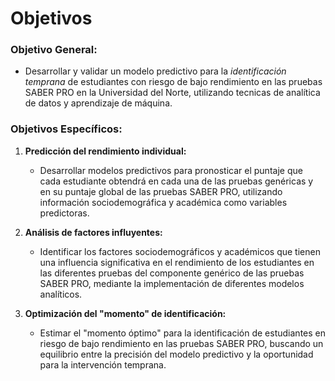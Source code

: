 

# Objetivos

### Objetivo General:

   - Desarrollar y validar un modelo predictivo  para la *identificación temprana* de estudiantes con riesgo de bajo rendimiento en las pruebas SABER PRO en la Universidad del Norte, utilizando tecnicas de analítica de datos y aprendizaje de máquina.


### Objetivos Específicos:

1. **Predicción del rendimiento individual:**

    - Desarrollar modelos predictivos para pronosticar el puntaje que cada estudiante obtendrá en cada una de las pruebas genéricas y en su puntaje global de las pruebas SABER PRO, utilizando información sociodemográfica y académica como variables predictoras.
    

2. **Análisis de factores influyentes:**

    - Identificar los factores sociodemográficos y académicos que tienen una influencia significativa en el rendimiento de los estudiantes en las diferentes pruebas del componente genérico de las pruebas SABER PRO, mediante la implementación de diferentes modelos analíticos.


3. **Optimización del "momento" de identificación:**

    - Estimar el "momento óptimo" para la identificación de estudiantes en riesgo de bajo rendimiento en las pruebas SABER PRO, buscando un equilibrio entre la precisión del modelo predictivo y la oportunidad para la intervención temprana. 


